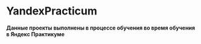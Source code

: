 # YandexPracticum
**Данные проекты выполнены в процессе обучения во время обучения в Яндекс Практикуме**
